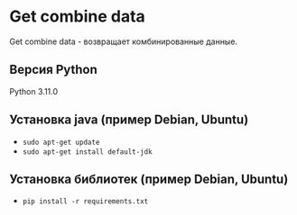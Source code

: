 # Get combine data
Get combine data - возвращает комбинированные данные.

## Версия Python
Python 3.11.0

## Установка java (пример Debian, Ubuntu)

- `sudo apt-get update`
- `sudo apt-get install default-jdk`

## Установка библиотек (пример Debian, Ubuntu)

- `pip install -r requirements.txt`